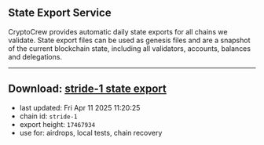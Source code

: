 ## State Export Service
CryptoCrew provides automatic daily state exports for all chains we validate. State export files can be used as genesis files and are a snapshot of the current blockchain state, including all validators, accounts, balances and delegations.

---
**Download: [stride-1 state export](https://dl-eu2.ccvalidators.com/SERVICE/stride/stride-1_export_17467934.json)**
---

- last updated: Fri Apr 11 2025 11:20:25
- chain id: `stride-1`
- export height: `17467934`
- use for: airdrops, local tests, chain recovery
